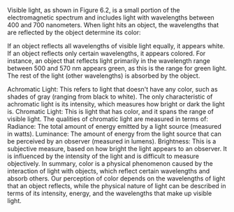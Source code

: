 Visible light, as shown in Figure 6.2, is a small portion of the electromagnetic spectrum and includes light with wavelengths between 400 and 700 nanometers. When light hits an object, the wavelengths that are reflected by the object determine its color:

If an object reflects all wavelengths of visible light equally, it appears white.
If an object reflects only certain wavelengths, it appears colored. For instance, an object that reflects light primarily in the wavelength range between 500 and 570 nm appears green, as this is the range for green light. The rest of the light (other wavelengths) is absorbed by the object.




Achromatic Light: This refers to light that doesn't have any color, such as shades of gray (ranging from black to white). The only characteristic of achromatic light is its intensity, which measures how bright or dark the light is.
Chromatic Light: This is light that has color, and it spans the range of visible light. The qualities of chromatic light are measured in terms of:
Radiance: The total amount of energy emitted by a light source (measured in watts).
Luminance: The amount of energy from the light source that can be perceived by an observer (measured in lumens).
Brightness: This is a subjective measure, based on how bright the light appears to an observer. It is influenced by the intensity of the light and is difficult to measure objectively.
In summary, color is a physical phenomenon caused by the interaction of light with objects, which reflect certain wavelengths and absorb others. Our perception of color depends on the wavelengths of light that an object reflects, while the physical nature of light can be described in terms of its intensity, energy, and the wavelengths that make up visible light.
